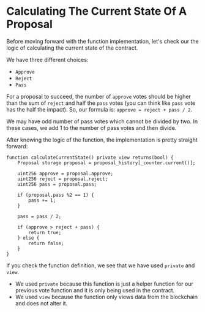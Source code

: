 # Calculating The Current State Of A Proposal

Before moving forward with the function implementation, let's check our the logic of calculating the current state of the contract.

We have three different choices:
- `Approve`
- `Reject`
- `Pass`

For a proposal to succeed, the number of `approve` votes should be higher than the sum of `reject` and half the `pass` votes (you can think like `pass` vote has the half the impact). So, our formula is:
`approve = reject + pass / 2`.

We may have odd number of pass votes which cannot be divided by two. In these cases, we add 1 to the number of pass votes and then divide.

After knowing the logic of the function, the implementation is pretty straight forward:
```solidity
function calculateCurrentState() private view returns(bool) {
    Proposal storage proposal = proposal_history[_counter.current()];

    uint256 approve = proposal.approve;
    uint256 reject = proposal.reject;
    uint256 pass = proposal.pass;
        
    if (proposal.pass %2 == 1) {
        pass += 1;
    }

    pass = pass / 2;

    if (approve > reject + pass) {
        return true;
    } else {
        return false;
    }
}
```
If you check the function definition, we see that we have used `private` and `view`.
- We used `private` because this function is just a helper function for our previous vote function and it is only being used in the contract.
- We used `view` because the function only views data from the blockchain and does not alter it.





